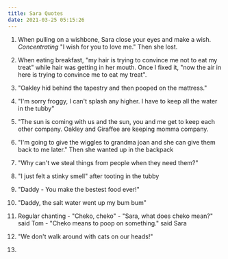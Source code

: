 ```yaml
---
title: Sara Quotes
date: 2021-03-25 05:15:26
---
```


1. When pulling on a wishbone, Sara close your eyes and make a wish. *Concentrating* "I wish for you to love me." Then she lost.

2. When eating breakfast, "my hair is trying to convince me not to eat my treat" while hair was getting in her mouth. Once I fixed it, "now the air in here is trying to convince me to eat my treat".

3. "Oakley hid behind the tapestry and then pooped on the mattress."

4. "I'm sorry froggy, I can't splash any higher. I have to keep all the water in the tubby"

5. "The sun is coming with us and the sun, you and me get to keep each other company. Oakley and Giraffee are keeping momma company.

6. "I'm going to give the wiggles to grandma joan and she can give them back to me later." Then she wanted up in the backpack

7. "Why can't we steal things from people when they need them?"

8. "I just felt a stinky smell" after tooting in the tubby

9. "Daddy - You make the bestest food ever!"

10. "Daddy, the salt water went up my bum bum"

11. Regular chanting - "Cheko, cheko" - "Sara, what does cheko mean?" said Tom - "Cheko means to poop on something." said Sara

12. "We don't walk around with cats on our heads!"

13.
